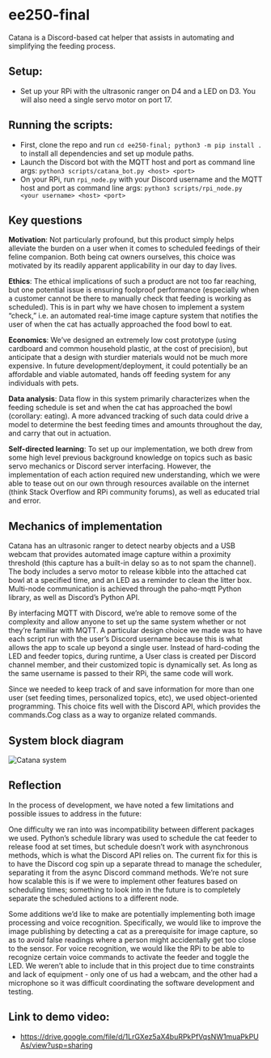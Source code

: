 # ee250-final
Catana is a Discord-based cat helper that assists in automating and simplifying the feeding process.

## Setup:
* Set up your RPi with the ultrasonic ranger on D4 and a LED on D3. You will also need a single servo motor on port 17.

## Running the scripts:
* First, clone the repo and run `cd ee250-final; python3 -m pip install .` to install all dependencies and set up module paths.
* Launch the Discord bot with the MQTT host and port as command line args: `python3 scripts/catana_bot.py <host> <port>`
* On your RPi, run `rpi_node.py` with your Discord username and the MQTT host and port as command line args: `python3 scripts/rpi_node.py <your username> <host> <port>`

## Key questions
<b>Motivation</b>: Not particularly profound, but this product simply helps alleviate the burden on a user when it comes to scheduled feedings of their feline companion. Both being cat owners ourselves, this choice was motivated by its readily apparent applicability in our day to day lives.

<b>Ethics</b>: The ethical implications of such a product are not too far reaching, but one potential issue is ensuring foolproof performance (especially when a customer cannot be there to manually check that feeding is working as scheduled). This is in part why we have chosen to implement a system “check,” i.e. an automated real-time image capture system that notifies the user of when the cat has actually approached the food bowl to eat. 

<b>Economics</b>: We’ve designed an extremely low cost prototype (using cardboard and common household plastic, at the cost of precision), but anticipate that a design with sturdier materials would not be much more expensive. In future development/deployment, it could potentially be an affordable and viable automated, hands off feeding system for any individuals with pets.

<b>Data analysis</b>: Data flow in this system primarily characterizes when the feeding schedule is set and when the cat has approached the bowl (corollary: eating). A more advanced tracking of such data could drive a model to determine the best feeding times and amounts throughout the day, and carry that out in actuation. 

<b>Self-directed learning</b>: To set up our implementation, we both drew from some high level previous background knowledge on topics such as basic servo mechanics or Discord server interfacing. However, the implementation of each action required new understanding, which we were able to tease out on our own through resources available on the internet (think Stack Overflow and RPi community forums), as well as educated trial and error.

## Mechanics of implementation
Catana has an ultrasonic ranger to detect nearby objects and a USB webcam that provides automated image capture within a proximity threshold (this capture has a built-in delay so as to not spam the channel). The body includes a servo motor to release kibble into the attached cat bowl at a specified time, and an LED as a reminder to clean the litter box. Multi-node communication is achieved through the paho-mqtt Python library, as well as Discord’s Python API. 

By interfacing MQTT with Discord, we’re able to remove some of the complexity and allow anyone to set up the same system whether or not they’re familiar with MQTT. A particular design choice we made was to have each script run with the user’s Discord username because this is what allows the app to scale up beyond a single user. Instead of hard-coding the LED and feeder topics, during runtime, a User class is created per Discord channel member, and their customized topic is dynamically set. As long as the same username is passed to their RPi, the same code will work. 

Since we needed to keep track of and save information for more than one user (set feeding times, personalized topics, etc), we used object-oriented programming. This choice fits well with the Discord API, which provides the commands.Cog class as a way to organize related commands. 

## System block diagram

![Catana system](https://user-images.githubusercontent.com/55266635/117482783-b7586980-af19-11eb-9393-12bba409005f.png)

## Reflection
In the process of development, we have noted a few limitations and possible issues to address in the future:

One difficulty we ran into was incompatibility between different packages we used. Python’s schedule library was used to schedule the cat feeder to release food at set times, but schedule doesn’t work with asynchronous methods, which is what the Discord API relies on. The current fix for this is to have the Discord cog spin up a separate thread to manage the scheduler, separating it from the async Discord command methods. We’re not sure how scalable this is if we were to implement other features based on scheduling times; something to look into in the future is to completely separate the scheduled actions to a different node. 

Some additions we’d like to make are potentially implementing both image processing and voice recognition. Specifically, we would like to improve the image publishing by detecting a cat as a prerequisite for image capture, so as to avoid false readings where a person might accidentally get too close to the sensor. For voice recognition, we would like the RPi to be able to recognize certain voice commands to activate the feeder and toggle the LED. We weren’t able to include that in this project due to time constraints and lack of equipment - only one of us had a webcam, and the other had a microphone so it was difficult coordinating the software development and testing. 


## Link to demo video:
* https://drive.google.com/file/d/1LrGXez5aX4buRPkPfVqsNW1muaPkPUAs/view?usp=sharing
